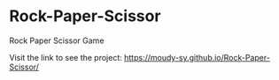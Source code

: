 # Rock-Paper-Scissor
Rock Paper Scissor Game

Visit the link to see the project:
https://moudy-sy.github.io/Rock-Paper-Scissor/